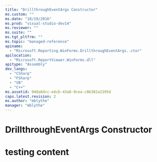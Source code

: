 ```yaml
---
title: "DrillthroughEventArgs Constructor"
ms.custom: ""
ms.date: "10/19/2016"
ms.prod: "visual-studio-dev14"
ms.reviewer: ""
ms.suite: ""
ms.tgt_pltfrm: ""
ms.topic: "managed-reference"
apiname: 
  - "Microsoft.Reporting.WinForms.DrillthroughEventArgs..ctor"
apilocation: 
  - "Microsoft.ReportViewer.WinForms.dll"
apitype: "Assembly"
dev_langs: 
  - "CSharp"
  - "FSharp"
  - "VB"
  - "C++"
ms.assetid: 940a8dcc-e4cb-43a0-9cea-c86382a1595d
caps.latest.revision: 2
ms.author: "mblythe"
manager: "mblythe"
---
```

# DrillthroughEventArgs Constructor
# testing content